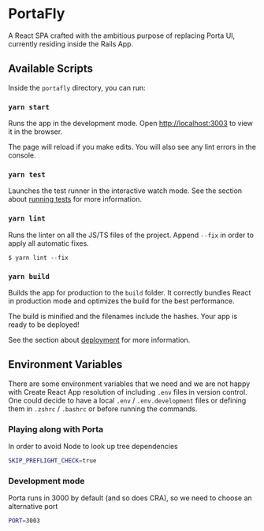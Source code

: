 # PortaFly
A React SPA crafted with the ambitious purpose of replacing Porta UI, currently residing inside the Rails App.

## Available Scripts

Inside the `portafly` directory, you can run:

### `yarn start`

Runs the app in the development mode.
Open [http://localhost:3003](http://localhost:3003) to view it in the browser.

The page will reload if you make edits.
You will also see any lint errors in the console.

### `yarn test`

Launches the test runner in the interactive watch mode.
See the section about [running tests](https://facebook.github.io/create-react-app/docs/running-tests) for more information.

### `yarn lint`

Runs the linter on all the JS/TS files of the project. Append `--fix` in order to apply all automatic fixes.
```
$ yarn lint --fix
```

### `yarn build`

Builds the app for production to the `build` folder.
It correctly bundles React in production mode and optimizes the build for the best performance.

The build is minified and the filenames include the hashes.
Your app is ready to be deployed!

See the section about [deployment](https://facebook.github.io/create-react-app/docs/deployment) for more information.

## Environment Variables

There are some environment variables that we need and we are not happy with Create React App resolution of including `.env` files in version control.
One could decide to have a local `.env` / `.env.development` files or defining them in `.zshrc` / `.bashrc` or before  running the commands.

### Playing along with Porta

In order to avoid Node to look up tree dependencies
```bash
SKIP_PREFLIGHT_CHECK=true
```

### Development mode

Porta runs in 3000 by default (and so does CRA), so we need to choose an alternative port
```bash
PORT=3003
```
